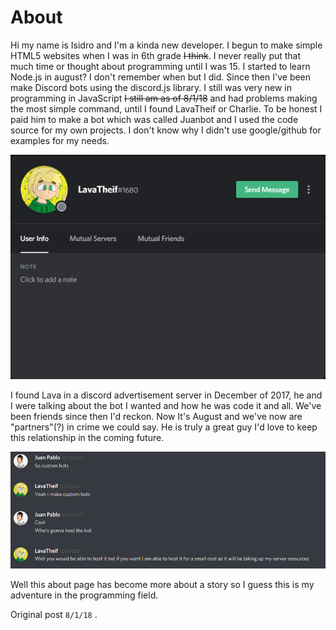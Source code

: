 # About

Hi my name is Isidro and I'm a kinda new developer. I begun to make simple HTML5 websites when I was in 6th grade ~~I think~~. I never really put that much time or thought about programming until I was 15. I started to learn Node.js in august? I don't remember when but I did. Since then I've been make Discord bots using the discord.js library. I still was very new in programming in JavaScript ~~I still am as of 8/1/18~~ and had problems making the most simple command, until I found LavaTheif or Charlie. To be honest I paid him to make a bot which was called Juanbot and I used the code source for my own projects. I don't know why I didn't use google/github for examples for my needs. 

![This is LavaTheif&apos;s or Charlie&apos;s Discord.](.gitbook/assets/charlie.png)

  
I found Lava in a discord advertisement server in December of 2017, he and I were talking about the bot I wanted and how he was code it and all. We've been friends since then I'd reckon. Now It's August and we've now are "partners"\(?\) in crime we could say. He is truly a great guy I'd love to keep this relationship in the coming future.

![The first couple DMs we had back in 2017.](.gitbook/assets/dm.png)

  
Well this about page has become more about a story so I guess this is my adventure in the programming field.

Original post `8/1/18` .

